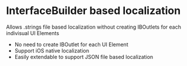 # InterfaceBuilder based localization
Allows .strings file based localization without creating IBOutlets for each indivisual UI Elements
  - No need to create IBOutlet for each UI Element
  - Support iOS native localization
  - Easily extendable to support JSON file based localization